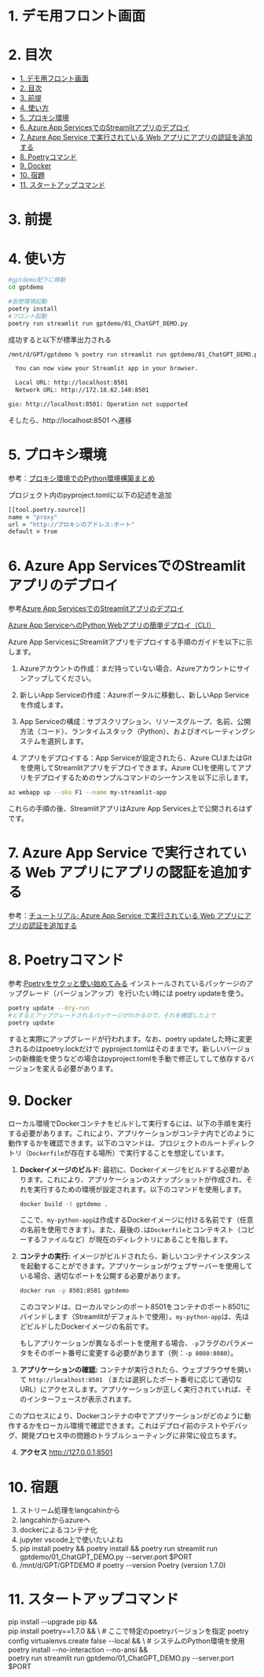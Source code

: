 # 1. デモ用フロント画面

# 2. 目次

- [1. デモ用フロント画面](#1-デモ用フロント画面)
- [2. 目次](#2-目次)
- [3. 前提](#3-前提)
- [4. 使い方](#4-使い方)
- [5. プロキシ環境](#5-プロキシ環境)
- [6. Azure App ServicesでのStreamlitアプリのデプロイ](#6-azure-app-servicesでのstreamlitアプリのデプロイ)
- [7. Azure App Service で実行されている Web アプリにアプリの認証を追加する](#7-azure-app-service-で実行されている-web-アプリにアプリの認証を追加する)
- [8. Poetryコマンド](#8-poetryコマンド)
- [9. Docker](#9-docker)
- [10. 宿題](#10-宿題)
- [11. スタートアップコマンド](#11-スタートアップコマンド)

# 3. 前提 

# 4. 使い方

```zsh
#gptdemo配下に移動
cd gptdemo 

#仮想環境起動
poetry install
#フロント起動
poetry run streamlit run gptdemo/01_ChatGPT_DEMO.py
```

成功すると以下が標準出力される
```zsh
/mnt/d/GPT/gptdemo % poetry run streamlit run gptdemo/01_ChatGPT_DEMO.py

  You can now view your Streamlit app in your browser.

  Local URL: http://localhost:8501
  Network URL: http://172.18.62.148:8501

gio: http://localhost:8501: Operation not supported

```

そしたら、http://localhost:8501
へ遷移

# 5. プロキシ環境

参考：[プロキシ環境でのPython環境構築まとめ](https://qiita.com/c60evaporator/items/7a757134d028a7734118)

プロジェクト内のpyproject.tomlに以下の記述を追加

```zsh
[[tool.poetry.source]]
name = "proxy"
url = "http://プロキシのアドレス:ポート"
default = true
```

# 6. Azure App ServicesでのStreamlitアプリのデプロイ
参考[Azure App ServicesでのStreamlitアプリのデプロイ](https://docs.kanaries.net/ja/tutorials/Streamlit/deploy-streamlit-app)

[Azure App ServiceへのPython Webアプリの簡単デプロイ（CLI）](https://qiita.com/yakigac/items/a3369bfc2f4730cd299f)

Azure App ServicesにStreamlitアプリをデプロイする手順のガイドを以下に示します。

1. Azureアカウントの作成：まだ持っていない場合、Azureアカウントにサインアップしてください。

1. 新しいApp Serviceの作成：Azureポータルに移動し、新しいApp Serviceを作成します。

1. App Serviceの構成：サブスクリプション、リソースグループ、名前、公開方法（コード）、ランタイムスタック（Python）、およびオペレーティングシステムを選択します。

1. アプリをデプロイする：App Serviceが設定されたら、Azure CLIまたはGitを使用してStreamlitアプリをデプロイできます。Azure CLIを使用してアプリをデプロイするためのサンプルコマンドのシーケンスを以下に示します。

```zsh
az webapp up --sku F1 --name my-streamlit-app
```

これらの手順の後、StreamlitアプリはAzure App Services上で公開されるはずです。

# 7. Azure App Service で実行されている Web アプリにアプリの認証を追加する

参考：[チュートリアル: Azure App Service で実行されている Web アプリにアプリの認証を追加する](https://learn.microsoft.com/ja-jp/azure/app-service/scenario-secure-app-authentication-app-service)



# 8. Poetryコマンド

参考:[Poetryをサクッと使い始めてみる](https://qiita.com/ksato9700/items/b893cf1db83605898d8a)
インストールされているパッケージのアップグレード（バージョンアップ）を行いたい時には poetry updateを使う。

```zsh
poetry update --dry-run
#とするとアップグレードされるパッケージがわかるので、それを確認した上で
poetry update
```
すると実際にアップグレードが行われます。なお、poetry updateした時に変更されるのはpoetry.lockだけで pyproject.tomlはそのままです。新しいバージョンの新機能を使うなどの場合はpyproject.tomlを手動で修正してして依存するバージョンを変える必要があります。

# 9. Docker
ローカル環境でDockerコンテナをビルドして実行するには、以下の手順を実行する必要があります。これにより、アプリケーションがコンテナ内でどのように動作するかを確認できます。以下のコマンドは、プロジェクトのルートディレクトリ（`Dockerfile`が存在する場所）で実行することを想定しています。

1. **Dockerイメージのビルド:**
    最初に、Dockerイメージをビルドする必要があります。これにより、アプリケーションのスナップショットが作成され、それを実行するための環境が設定されます。以下のコマンドを使用します。

    ```sh
    docker build -t gptdemo .
    ```

    ここで、`my-python-app`は作成するDockerイメージに付ける名前です（任意の名前を使用できます）。また、最後の`.`は`Dockerfile`とコンテキスト（コピーするファイルなど）が現在のディレクトリにあることを指します。

2. **コンテナの実行:**
    イメージがビルドされたら、新しいコンテナインスタンスを起動することができます。アプリケーションがウェブサーバーを使用している場合、適切なポートを公開する必要があります。

    ```sh
    docker run -p 8501:8501 gptdemo
    ```

    このコマンドは、ローカルマシンのポート8501をコンテナのポート8501にバインドします（Streamlitがデフォルトで使用）。`my-python-app`は、先ほどビルドしたDockerイメージの名前です。

    もしアプリケーションが異なるポートを使用する場合、`-p`フラグのパラメータをそのポート番号に変更する必要があります（例：`-p 8080:8080`）。

3. **アプリケーションの確認:**
    コンテナが実行されたら、ウェブブラウザを開いて `http://localhost:8501` （または選択したポート番号に応じて適切なURL）にアクセスします。アプリケーションが正しく実行されていれば、そのインターフェースが表示されます。

このプロセスにより、Dockerコンテナの中でアプリケーションがどのように動作するかをローカル環境で確認できます。これはデプロイ前のテストやデバッグ、開発プロセス中の問題のトラブルシューティングに非常に役立ちます。

4. **アクセス**
   http://127.0.0.1:8501


# 10. 宿題

1. ストリーム処理をlangcahinから
2. langcahinからazureへ
3. dockerによるコンテナ化
4. jupyter vscode上で使いたいよね
5. pip install poetry && poetry install && poetry run streamlit run gptdemo/01_ChatGPT_DEMO.py --server.port $PORT
6. /mnt/d/GPT/GPTDEMO # poetry --version
Poetry (version 1.7.0)

# 11. スタートアップコマンド
pip install --upgrade pip && \
pip install poetry==1.7.0 && \  # ここで特定のpoetryバージョンを指定
poetry config virtualenvs.create false --local && \  # システムのPython環境を使用
poetry install --no-interaction --no-ansi && \
poetry run streamlit run gptdemo/01_ChatGPT_DEMO.py --server.port $PORT
